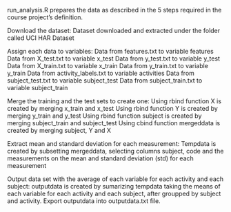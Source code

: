 run_analysis.R prepares the data as described in the 5 steps required in the course project’s definition.

Download the dataset: Dataset downloaded and extracted under the folder called UCI HAR Dataset

Assign each data to variables:
	Data from features.txt to variable features
	Data from X_test.txt to variable x_test
	Data from y_test.txt to variable y_test
	Data from X_train.txt to variable x_train
	Data from y_train.txt to variable y_train
	Data from activity_labels.txt to variable activities
	Data from subject_test.txt to variable subject_test
	Data from subject_train.txt to variable subject_train

Merge the training and the test sets to create one:
	Using rbind function X is created by merging x_train and x_test
	Using rbind function Y is created by merging y_train and y_test
	Using rbind function subject is created by merging subject_train and subject_test
	Using cbind function mergeddata is created by merging subject, Y and X

Extract mean and standard deviation for each measurement:
	Tempdata is created by subsetting mergeddata, selecting columns subject, code and the measurements on the mean and standard deviation (std) for each measurement

Output data set with the average of each variable for each activity and each subject:
	outputdata is created by sumarizing tempdata taking the means of each variable for each activity and each subject, after groupped by subject and activity. Export outputdata into outputdata.txt file.